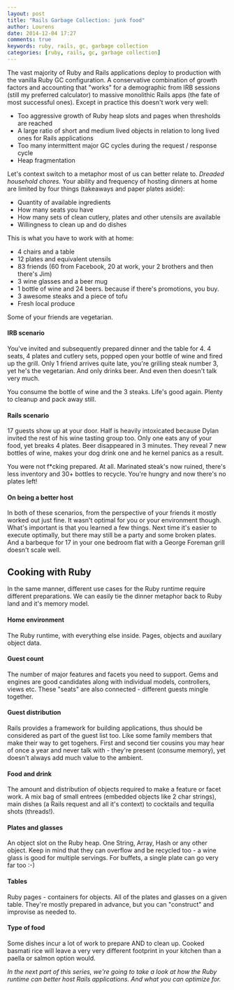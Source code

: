 ```yaml
---
layout: post
title: "Rails Garbage Collection: junk food"
author: Lourens
date: 2014-12-04 17:27
comments: true
keywords: ruby, rails, gc, garbage collection
categories: [ruby, rails, gc, garbage collection]
---
```


The vast majority of Ruby and Rails applications deploy to production with the vanilla Ruby GC configuration. A conservative combination of growth factors and accounting that "works" for a demographic from IRB sessions (still my preferred calculator) to massive monolithic Rails apps (the fate of most successful ones). Except in practice this doesn't work very well:

* Too aggressive growth of Ruby heap slots and pages when thresholds are reached
* A large ratio of short and medium lived objects in relation to long lived ones for Rails applications
* Too many intermittent major GC cycles during the request / response cycle
* Heap fragmentation

Let's context switch to a metaphor most of us can better relate to. *Dreaded household chores.* Your ability and frequency of hosting dinners at home are limited by four things (takeaways and paper plates aside):

* Quantity of available ingredients
* How many seats you have
* How many sets of clean cutlery, plates and other utensils are available
* Willingness to clean up and do dishes

This is what you have to work with at home:

* 4 chairs and a table
* 12 plates and equivalent utensils
* 83 friends (60 from Facebook, 20 at work, your 2 brothers and then there's Jim)
* 3 wine glasses and a beer mug
* 1 bottle of wine and 24 beers. because if there's promotions, you buy.
* 3 awesome steaks and a piece of tofu
* Fresh local produce

Some of your friends are vegetarian.

#### IRB scenario

You've invited and subsequently prepared dinner and the table for 4. 4 seats, 4 plates and cutlery sets, popped open your bottle of wine and fired up the grill. Only 1 friend arrives quite late, you're grilling steak number 3, yet he's the vegetarian. And only drinks beer. And even then doesn't talk very much.

You consume the bottle of wine and the 3 steaks. Life's good again. Plenty to cleanup and pack away still.

#### Rails scenario

17 guests show up at your door. Half is heavily intoxicated because Dylan invited the rest of his wine tasting group too. Only one eats any of your food, yet breaks 4 plates. Beer disappeared in 3 minutes. They reveal 7 new bottles of wine, makes your dog drink one and he kernel panics as a result.

You were not f*cking prepared. At all. Marinated steak's now ruined, there's less inventory and 30+ bottles to recycle. You're hungry and now there's no plates left!

#### On being a better host

In both of these scenarios, from the perspective of your friends it mostly worked out just fine. It wasn't optimal for you or your environment though. What's important is that you learned a few things. Next time it's easier to execute optimally, but there may still be a party and some broken plates. And a barbeque for 17 in your one bedroom flat with a George Foreman grill doesn't scale well.

## Cooking with Ruby

In the same manner, different use cases for the Ruby runtime require different preparations. We can easily tie the dinner metaphor back to Ruby land and it's memory model.

#### Home environment

The Ruby runtime, with everything else inside. Pages, objects and auxilary object data.

#### Guest count

The number of major features and facets you need to support. Gems and engines are good candidates along with individual models, controllers, views etc. These "seats" are also connected - different guests mingle together.

#### Guest distribution

Rails provides a framework for building applications, thus should be considered as part of the guest list too. Like some family members that make their way to get togehers. First and second tier cousins you may hear of once a year and never talk with - they're present (consume memory), yet doesn't always add much value to the ambient.

#### Food and drink

The amount and distribution of objects required to make a feature or facet work. A mix bag of small entrees (embedded objects like 2 char strings), main dishes (a Rails request and all it's context) to cocktails and tequilla shots (threads!).

#### Plates and glasses 

An object slot on the Ruby heap. One String, Array, Hash or any other object. Keep in mind that they can overflow and be recycled too - a wine glass is good for multiple servings. For buffets, a single plate can go very far too :-)

#### Tables

Ruby pages - containers for objects. All of the plates and glasses on a given table. They're mostly prepared in advance, but you can "construct" and improvise as needed to.

#### Type of food

Some dishes incur a lot of work to prepare AND to clean up. Cooked basmati rice will leave a very very different footprint in your kitchen than a paella or salmon option would.

*In the next part of this series, we're going to take a look at how the Ruby runtime can better host Rails applications. And what you can optimize for.*
